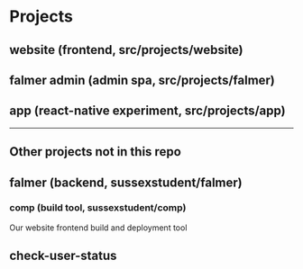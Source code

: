 # Projects


## website (frontend, src/projects/website)

## falmer admin (admin spa, src/projects/falmer)

## app (react-native experiment, src/projects/app)

---

## Other projects not in this repo

## falmer (backend, sussexstudent/falmer)


### comp (build tool, sussexstudent/comp)

Our website frontend build and deployment tool

## check-user-status
